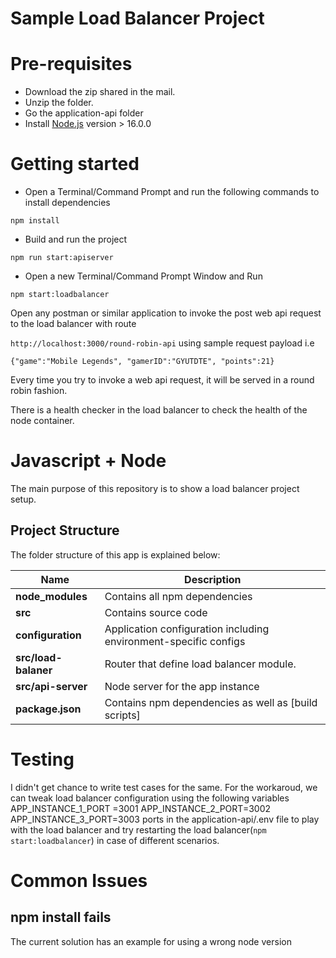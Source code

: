 # Sample Load Balancer Project

# Pre-requisites
- Download the zip shared in the mail.
- Unzip the folder.
- Go the application-api folder
- Install [Node.js](https://nodejs.org/en/) version > 16.0.0


# Getting started
- Open a Terminal/Command Prompt and run the following commands to install dependencies
```
npm install
```
- Build and run the project
```
npm run start:apiserver
```
- Open a new Terminal/Command Prompt Window and Run
```
npm start:loadbalancer
```
  Open any postman or similar application to invoke the post web api request to the load balancer with route

  `http://localhost:3000/round-robin-api`  using sample request payload i.e

  ```
  {"game":"Mobile Legends", "gamerID":"GYUTDTE", "points":21}
  
  ```


  Every time you try to invoke a web api request, it will be served in a round robin fashion.

  There is a health checker in the load balancer to check the health of the node container.

# Javascript + Node 
The main purpose of this repository is to show a load balancer project setup.




## Project Structure
The folder structure of this app is explained below:

| Name | Description |
| ------------------------ | --------------------------------------------------------------------------------------------- |
| **node_modules**         | Contains all  npm dependencies                                                            |
| **src**                  | Contains  source code                               |
| **configuration**        | Application configuration including environment-specific configs 
| **src/load-balaner**      | Router that define load balancer module. 
| **src/api-server**         | Node server for the app instance  
| **package.json**             | Contains npm dependencies as well as [build scripts]

# Testing

I didn't get chance to write test cases for the same. For the workaroud, we can tweak load balancer configuration using the following variables
APP_INSTANCE_1_PORT =3001
APP_INSTANCE_2_PORT=3002
APP_INSTANCE_3_PORT=3003 
ports in the application-api/.env file to play with the load balancer and try restarting the load balancer(`npm start:loadbalancer`) in case of different scenarios.


# Common Issues

## npm install fails
The current solution has an example for using a wrong node version

